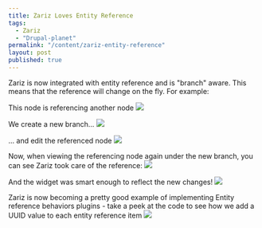 ```yaml
---
title: Zariz Loves Entity Reference
tags:
  - Zariz
  - "Drupal-planet"
permalink: "/content/zariz-entity-reference"
layout: post
published: true
---
```



Zariz is now integrated with entity reference and is "branch" aware. This means
that the reference will change on the fly. For example:

<!-- more -->

This node is referencing another node
![]({{BASE_PATH}}/assets/images/posts/zariz-entity-reference/2.jpg)

We create a new branch...
![]({{BASE_PATH}}/assets/images/posts/zariz-entity-reference/3.jpg)

... and edit the referenced node
![]({{BASE_PATH}}/assets/images/posts/zariz-entity-reference/4.jpg)

Now, when viewing the referencing node again under the new branch, you can see
Zariz took care of the reference:
![]({{BASE_PATH}}/assets/images/posts/zariz-entity-reference/5.jpg)

And the widget was smart enough to reflect the new changes!
![]({{BASE_PATH}}/assets/images/posts/zariz-entity-reference/6.jpg)

Zariz is now becoming a pretty good example of implementing Entity reference behaviors plugins - take a peek at the code to see how we add a UUID value to each entity reference item
![]({{BASE_PATH}}/assets/images/posts/zariz-entity-reference/7.jpg)

